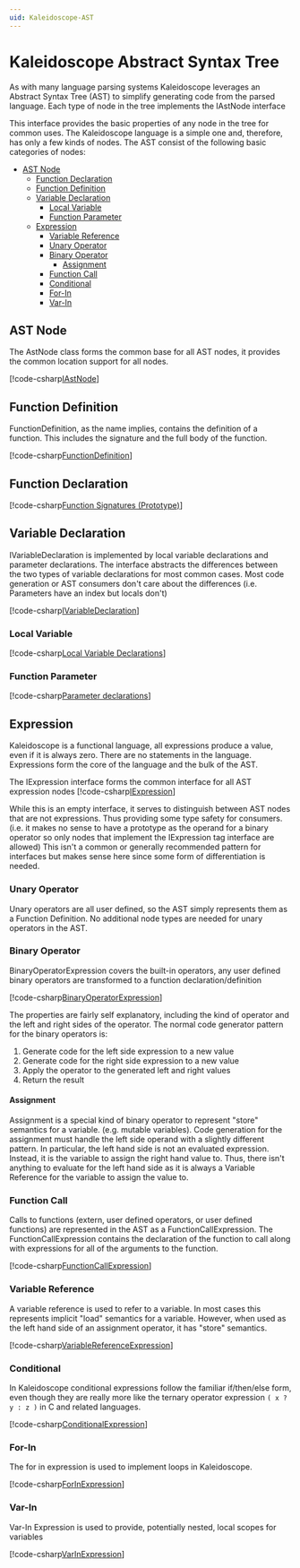 ```yaml
---
uid: Kaleidoscope-AST
---
```


# Kaleidoscope Abstract Syntax Tree
As with many language parsing systems Kaleidoscope leverages an Abstract Syntax Tree (AST) to simplify
generating code from the parsed language. Each type of node in the tree implements the IAstNode interface

This interface provides the basic properties of any node in the tree for common uses. The Kaleidoscope
language is a simple one and, therefore, has only a few kinds of nodes. The AST consist of the following
basic categories of nodes:
 * [AST Node](#ast-node)
    * [Function Declaration](#function-declaration)
    * [Function Definition](#function-definition)
    * [Variable Declaration](#variable-declaration)
      * [Local Variable](#local-variable)
      * [Function Parameter](#function-parameter)
    * [Expression](#expression)
      * [Variable Reference](#variable-reference)
      * [Unary Operator](#unary-operator)
      * [Binary Operator](#binary-operator)
         - [Assignment](#assignment)
      * [Function Call](#function-call)
      * [Conditional](#conditional)
      * [For-In](#for-in)
      * [Var-In](#var-in)

## AST Node
The AstNode class forms the common base for all AST nodes, it provides the common location
support for all nodes.

[!code-csharp[IAstNode](AstNode.cs)]

## Function Definition
FunctionDefinition, as the name implies, contains the definition of a function. This includes the signature
and the full body of the function.

[!code-csharp[FunctionDefinition](FunctionDefinition.cs)]

## Function Declaration
[!code-csharp[Function Signatures (Prototype)](Prototype.cs)]

## Variable Declaration
IVariableDeclaration is implemented by local variable declarations and parameter declarations. The
interface abstracts the differences between the two types of variable declarations for most common
cases. Most code generation or AST consumers don't care about the differences (i.e. Parameters have
an index but locals don't)

[!code-csharp[IVariableDeclaration](IVariableDeclaration.cs)]

### Local Variable
[!code-csharp[Local Variable Declarations](LocalVariableDeclaration.cs)]

### Function Parameter
[!code-csharp[Parameter declarations](ParameterDeclaration.cs)]

## Expression
Kaleidoscope is a functional language, all expressions produce a value, even if it is always zero. There
are no statements in the language. Expressions form the core of the language and the bulk of the AST.

The IExpression interface forms the common interface for all AST expression nodes
[!code-csharp[IExpression](IExpression.cs)]

While this is an empty interface, it serves to distinguish between AST nodes that are not expressions.
Thus providing some type safety for consumers. (i.e. it makes no sense to have a prototype as the operand
for a binary operator so only nodes that implement the IExpression tag interface are allowed) This isn't
a common or generally recommended pattern for interfaces but makes sense here since some form of differentiation
is needed.

### Unary Operator
Unary operators are all user defined, so the AST simply represents them as a Function Definition. No
additional node types are needed for unary operators in the AST.

### Binary Operator
BinaryOperatorExpression covers the built-in operators, any user defined binary operators are transformed
to a function declaration/definition

[!code-csharp[BinaryOperatorExpression](BinaryOperatorExpression.cs)]

The properties are fairly self explanatory, including the kind of operator and the left and right sides of the
operator. The normal code generator pattern for the binary operators is:

1. Generate code for the left side expression to a new value
2. Generate code for the right side expression to a new value
3. Apply the operator to the generated left and right values
4. Return the result

#### Assignment
Assignment is a special kind of binary operator to represent "store" semantics for a variable. (e.g. mutable variables).
Code generation for the assignment must handle the left side operand with a slightly different pattern. In particular,
the left hand side is not an evaluated expression. Instead, it is the variable to assign the right hand value to. Thus,
there isn't anything to evaluate for the left hand side as it is always a Variable Reference for the variable to assign
the value to.

### Function Call
Calls to functions (extern, user defined operators, or user defined functions) are represented in the AST as a
FunctionCallExpression. The FunctionCallExpression contains the declaration of the function to call along with 
expressions for all of the arguments to the function.

[!code-csharp[FunctionCallExpression](FunctionCallExpression.cs)]

### Variable Reference
A variable reference is used to refer to a variable. In most cases this represents implicit "load" semantics for a
variable. However, when used as the left hand side of an assignment operator, it has "store" semantics.

[!code-csharp[VariableReferenceExpression](VariableReferenceExpression.cs)]

### Conditional
In Kaleidoscope conditional expressions follow the familiar if/then/else form, even though they are really more
like the ternary operator expression `( x ? y : z )` in C and related languages.

[!code-csharp[ConditionalExpression](ConditionalExpression.cs)]

### For-In
The for in expression is used to implement loops in Kaleidoscope.

[!code-csharp[ForInExpression](ForInExpression.cs)]

### Var-In
Var-In Expression is used to provide, potentially nested, local scopes for variables

[!code-csharp[VarInExpression](VarInExpression.cs)]

